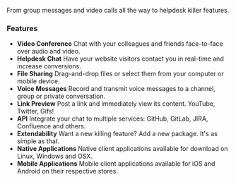 From group messages and video calls all the way to helpdesk killer features.

### Features
* **Video Conference**
    Chat with your colleagues and friends face-to-face over audio and video.
* **Helpdesk Chat**
    Have your website visitors contact you in real-time and increase conversions.
* **File Sharing**
    Drag-and-drop files or select them from your computer or mobile device.
* **Voice Messages**
    Record and transmit voice messages to a channel, group or private conversation.
* **Link Preview**
    Post a link and immediately view its content. YouTube, Twitter, Gifs!
* **API**
    Integrate your chat to multiple services: GitHub, GitLab, JIRA, Confluence and others.
* **Extendability**
    Want a new killing feature? Add a new package. It's as simple as that.
* **Native Applications**
    Native client applications available for download on Linux, Windows and OSX.
* **Mobile Applications**
    Mobile client applications available for iOS and Android on their respective stores.

